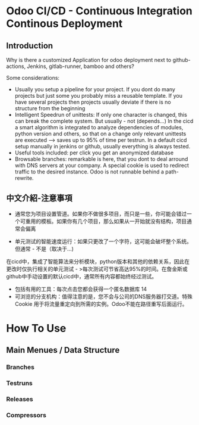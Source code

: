 # Odoo CI/CD - Continuous Integration Continous Deployment

## Introduction

Why is there a customized Application for odoo deployment next to github-actions,
Jenkins, gitlab-runner, bamboo and others?

Some considerations:

* Usually you setup a pipeline for your project. If you dont do many projects but just some you probably miss a reusable template. If you have several projects then projects usually deviate if there is no structure from the beginning
* Intelligent Speedrun of unittests: If only one character is changed, this can break the complete system. But usually - not (depends...)
In the cicd a smart algorithm is integrated to analyze dependencies of modules, python version and others, so that on a change only relevant unittests are executed --> saves up to 95% of time per testrun. In a default cicd setup manually in jenkins or github, usually everything is always tested.
* Useful tools included: per click you get an anonymized database
* Browsable branches: remarkable is here, that you dont to deal arround with DNS servers at your company. A special cookie is used to redirect traffic to the desired instance. Odoo is not runnable behind a path-rewrite.

## 中文介紹-注意事項

* 通常您为项目设置管道。如果你不做很多项目，而只是一些，你可能会错过一个可重用的模板。如果你有几个项目，那么如果从一开始就没有结构，项目通常会偏离

* 单元测试的智能速度运行：如果只更改了一个字符，这可能会破坏整个系统。但通常 - 不是（取决于...)

在cicd中，集成了智能算法来分析模块，python版本和其他的依赖关系，因此在更改时仅执行相关的单元测试 - >每次测试可节省高达95%的时间。在詹金斯或github中手动设置的默认cicd中，通常所有内容都始终经过测试。

* 包括有用的工具：每次点击您都会获得一个匿名数据库
14
* 可浏览的分支机构：值得注意的是，您不会与公司的DNS服务器打交道。特殊 Cookie 用于将流量重定向到所需的实例。Odoo不能在路径重写后面运行。

# How To Use

## Main Menues / Data Structure

### Branches

### Testruns

### Releases

### Compressors
